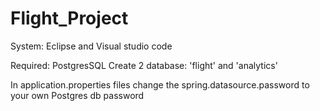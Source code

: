 # Flight_Project
System: Eclipse and Visual studio code

Required:
PostgresSQL
Create 2 database: 'flight' and 'analytics'

In application.properties files change the spring.datasource.password to your own Postgres db password
